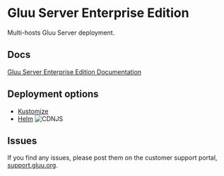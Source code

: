 # Gluu Server Enterprise Edition

Multi-hosts Gluu Server deployment.

## Docs

[Gluu Server Enterprise Edition Documentation](https://gluu.org/docs/de/4.0)

## Deployment options

- [Kustomize](./kustomize/)
- [Helm](./helm/) ![CDNJS](https://img.shields.io/badge/BETA-red.svg?style=for-the-badge)

## Issues

If you find any issues, please post them on the customer support portal, [support.gluu.org](https://support.gluu.org).
